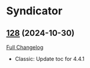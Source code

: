# Syndicator

## [128](https://github.com/Baganator/Syndicator/tree/128) (2024-10-30)
[Full Changelog](https://github.com/Baganator/Syndicator/compare/127...128) 

- Classic: Update toc for 4.4.1  
